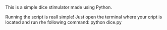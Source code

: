 This is a simple dice stimulator made using Python.

Running the script is reall simple! Just open the terminal where your cript is located and run rhe following command: python dice.py